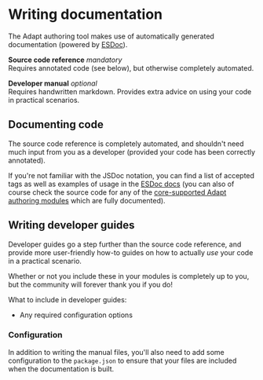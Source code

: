 # Writing documentation
The Adapt authoring tool makes use of automatically generated documentation (powered by [ESDoc](https://esdoc.org/)).

**Source code reference** *mandatory* <br>
Requires annotated code (see below), but otherwise completely automated.

**Developer manual** *optional*<br>
Requires handwritten markdown. Provides extra advice on using your code in practical scenarios.

## Documenting code
The source code reference is completely automated, and shouldn't need much input from you as a developer (provided your code has been correctly annotated).

If you're not familiar with the JSDoc notation, you can find a list of accepted tags as well as examples of usage in the [ESDoc docs](https://esdoc.org/manual/tags.html) (you can also of course check the source code for any of the [core-supported Adapt authoring modules]() which are fully documented).

## Writing developer guides
Developer guides go a step further than the source code reference, and provide more user-friendly how-to guides on how to actually *use* your code in a practical scenario.

Whether or not you include these in your modules is completely up to you, but the community will forever thank you if you do!

What to include in developer guides:
- Any required configuration options

### Configuration
In addition to writing the manual files, you'll also need to add some configuration to the `package.json` to ensure that your files are included when the documentation is built.
